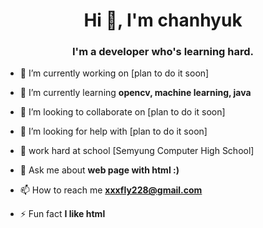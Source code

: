 <h1 align="center">Hi 👋, I'm chanhyuk</h1>
<h3 align="center">I'm a developer who's learning hard.</h3>



- 🔭 I’m currently working on [plan to do it soon]


- 🌱 I’m currently learning **opencv, machine learning, java**


- 👯 I’m looking to collaborate on [plan to do it soon]


- 🤝 I’m looking for help with [plan to do it soon]


- 📝 work hard at school [Semyung Computer High School]


- 💬 Ask me about **web page with html :)**


- 📫 How to reach me **xxxfly228@gmail.com**


- ⚡ Fun fact **I like html**






